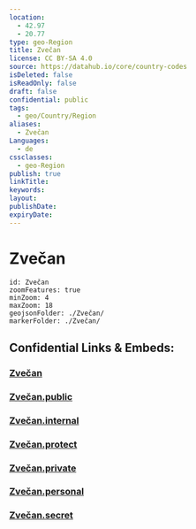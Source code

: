 ```yaml
---
location:
  - 42.97
  - 20.77
type: geo-Region
title: Zvečan
license: CC BY-SA 4.0
source: https://datahub.io/core/country-codes
isDeleted: false
isReadOnly: false
draft: false
confidential: public
tags:
  - geo/Country/Region
aliases:
  - Zvečan
Languages:
  - de
cssclasses:
  - geo-Region
publish: true
linkTitle:
keywords:
layout:
publishDate:
expiryDate:
---
```


# Zvečan

```leaflet
id: Zvečan
zoomFeatures: true 
minZoom: 4 
maxZoom: 18
geojsonFolder: ./Zvečan/
markerFolder: ./Zvečan/
```


## Confidential Links & Embeds: 

### [Zvečan](/_Standards/Earth/Continent/Europe/Europe~South/Kosovo/districts~Kosovo/Kosovska_Mitrovica/counties~Kosovska_Mitrovica/Zvečan.md) 

### [Zvečan.public](/_public/Earth/Continent/Europe/Europe~South/Kosovo/districts~Kosovo/Kosovska_Mitrovica/counties~Kosovska_Mitrovica/Zvečan.public.md) 

### [Zvečan.internal](/_internal/Earth/Continent/Europe/Europe~South/Kosovo/districts~Kosovo/Kosovska_Mitrovica/counties~Kosovska_Mitrovica/Zvečan.internal.md) 

### [Zvečan.protect](/_protect/Earth/Continent/Europe/Europe~South/Kosovo/districts~Kosovo/Kosovska_Mitrovica/counties~Kosovska_Mitrovica/Zvečan.protect.md) 

### [Zvečan.private](/_private/Earth/Continent/Europe/Europe~South/Kosovo/districts~Kosovo/Kosovska_Mitrovica/counties~Kosovska_Mitrovica/Zvečan.private.md) 

### [Zvečan.personal](/_personal/Earth/Continent/Europe/Europe~South/Kosovo/districts~Kosovo/Kosovska_Mitrovica/counties~Kosovska_Mitrovica/Zvečan.personal.md) 

### [Zvečan.secret](/_secret/Earth/Continent/Europe/Europe~South/Kosovo/districts~Kosovo/Kosovska_Mitrovica/counties~Kosovska_Mitrovica/Zvečan.secret.md)

